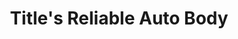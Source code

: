 ---
title: "Title's Reliable Auto Body"
url: /denver/titles-reliable-auto-body/
shop: Autowerkstatt
---